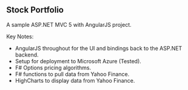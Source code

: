 ## Stock Portfolio

A sample ASP.NET MVC 5 with AngularJS project. 

Key Notes:
* AngularJS throughout for the UI and bindings back to the ASP.NET backend.
* Setup for deployment to Microsoft Azure (Tested).
* F# Options pricing algorithms.
* F# functions to pull data from Yahoo Finance.
* HighCharts to display data from Yahoo Finance.
